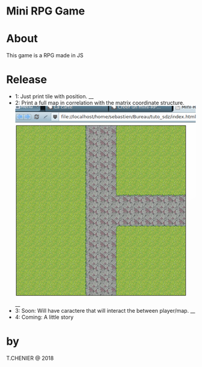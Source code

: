 # Mini RPG Game

# About
This game is a RPG made in JS

# Release
- 1: Just print tile with position.
__
- 2: Print a full map in correlation with the matrix coordinate structure.<br>
![alt text](https://github.com/cerb3re/miniRPG_JS/blob/master/demo/firstMapLook.png)<br/>
__
- 3: Soon: Will have caractere that will interact the between player/map.
__
- 4: Coming: A little story


# by
T.CHENIER @ 2018